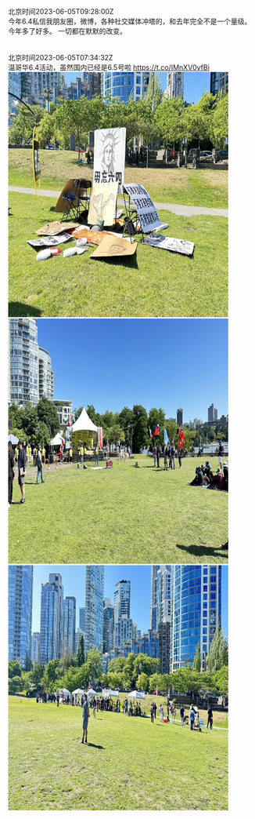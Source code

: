 北京时间2023-06-05T09:28:00Z<br>今年6.4私信我朋友圈，微博，各种社交媒体冲塔的，和去年完全不是一个量级。
今年多了好多。
一切都在默默的改变。<br><br><br>北京时间2023-06-05T07:34:32Z<br>温哥华6.4活动，虽然国内已经是6.5号啦 https://t.co/IMnXV0yfBi<br><img src='/temp/image/2023/t-Month-6/1665502326126178304_0.jpg' width='450' height='500'><img src='/temp/image/2023/t-Month-6/1665502326126178304_1.jpg' width='450' height='500'><img src='/temp/image/2023/t-Month-6/1665502326126178304_2.jpg' width='450' height='500'><br><br>